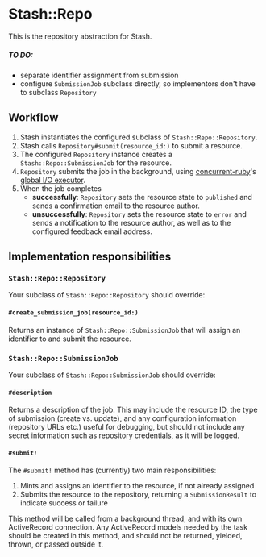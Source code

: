 # Stash::Repo

This is the repository abstraction for Stash.

##### TO DO:

- separate identifier assignment from submission
- configure `SubmissionJob` subclass directly, so implementors don't have to 
  subclass `Repository`

## Workflow

1. Stash instantiates the configured subclass of `Stash::Repo::Repository`.
2. Stash calls `Repository#submit(resource_id:)` to submit a resource.
3. The configured `Repository` instance creates a `Stash::Repo::SubmissionJob`
   for the resource.
4. `Repository` submits the job in the background, using
   [concurrent-ruby](https://github.com/ruby-concurrency/concurrent-ruby)'s
   [global I/O executor](https://ruby-concurrency.github.io/concurrent-ruby/root/Concurrent.html#global_io_executor-class_method).
5. When the job completes
   - **successfully**: `Repository` sets the resource state to `published` 
     and sends a confirmation email to the resource author.
   - **unsuccessfully**: `Repository` sets the resource state to `error`
     and sends a notification to the resource author, as well as to
     the configured feedback email address.
     
## Implementation responsibilities

### `Stash::Repo::Repository`

Your subclass of `Stash::Repo::Repository` should override:

#### `#create_submission_job(resource_id:)`

Returns an instance of `Stash::Repo::SubmissionJob` that will assign an identifier to
and submit the resource.

### `Stash::Repo::SubmissionJob`

Your subclass of `Stash::Repo::SubmissionJob` should override:

#### `#description`

Returns a description of the job. This may include the resource ID, the type
of submission (create vs. update), and any configuration information (repository 
URLs etc.) useful for debugging, but should not include any secret information 
such as repository credentials, as it will be logged.

#### `#submit!`

The `#submit!` method has (currently) two main responsibilities: 

1. Mints and assigns an identifier to the resource, if not already assigned
2. Submits the resource to the repository, returning a `SubmissionResult` to
   indicate success or failure

This method will be called from a background thread, and with its own ActiveRecord
connection. Any ActiveRecord models needed by the task should be created in this 
method, and should not be returned, yielded, thrown, or passed outside it.
